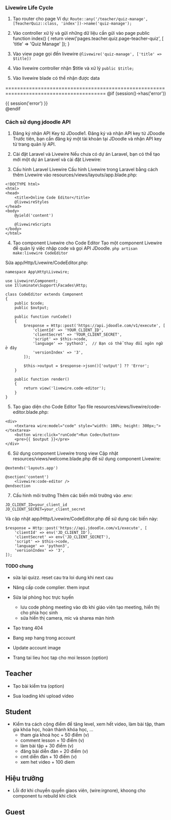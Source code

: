 ### Livewire Life Cycle

1. Tạo router cho page
Ví dụ:
`Route::any('/teacher/quiz-manage', [TeacherQuiz::class, 'index'])->name('quiz-manage');`

2. Vào controller xử lý và gửi những dữ liệu cần gửi vào page
public function index()
    {
        return view('pages.teacher.quiz.page-teacher-quiz', [
            'title' => 'Quiz Manage'
        ]);
    }

3. Vào view page gọi đến livewire
`@livewire('quiz-manage', ['title' => $title])`

4. Vào livewire controller nhận $title và xử lý
`public $title;`

5. Vào livewire blade có thể nhận được data

========================================================================================
@if (session()->has('error'))
    <div class="error">
        <span>{{ session('error') }}</span>
    </div>
@endif



### Cách sử dụng jdoodle API
1. Đăng ký nhận API Key từ JDoodle1.
Đăng ký và nhận API key từ JDoodle
Trước tiên, bạn cần đăng ký một tài khoản tại JDoodle và nhận API key từ trang quản lý API.

2. Cài đặt Laravel và Livewire
Nếu chưa có dự án Laravel, bạn có thể tạo mới một dự án Laravel và cài đặt Livewire:

3. Cấu hình Laravel Livewire
Cấu hình Livewire trong Laravel bằng cách thêm Livewire vào resources/views/layouts/app.blade.php:
```
<!DOCTYPE html>
<html>
<head>
    <title>Online Code Editor</title>
    @livewireStyles
</head>
<body>
    @yield('content')

    @livewireScripts
</body>
</html>
```

4. Tạo component Livewire cho Code Editor
Tạo một component Livewire để quản lý việc nhập code và gọi API JDoodle.
`php artisan make:livewire CodeEditor`

Sửa app/Http/Livewire/CodeEditor.php:
```
namespace App\Http\Livewire;

use Livewire\Component;
use Illuminate\Support\Facades\Http;

class CodeEditor extends Component
{
    public $code;
    public $output;

    public function runCode()
    {
        $response = Http::post('https://api.jdoodle.com/v1/execute', [
            'clientId' => 'YOUR_CLIENT_ID',
            'clientSecret' => 'YOUR_CLIENT_SECRET',
            'script' => $this->code,
            'language' => 'python3',  // Bạn có thể thay đổi ngôn ngữ ở đây
            'versionIndex' => '3',
        ]);

        $this->output = $response->json()['output'] ?? 'Error';
    }

    public function render()
    {
        return view('livewire.code-editor');
    }
}
```
5. Tạo giao diện cho Code Editor
Tạo file resources/views/livewire/code-editor.blade.php:

```
<div>
    <textarea wire:model="code" style="width: 100%; height: 300px;"></textarea>
    <button wire:click="runCode">Run Code</button>
    <pre>{{ $output }}</pre>
</div>
```

6. Sử dụng component Livewire trong view
Cập nhật resources/views/welcome.blade.php để sử dụng component Livewire:

```
@extends('layouts.app')

@section('content')
    <livewire:code-editor />
@endsection
```

7. Cấu hình môi trường
Thêm các biến môi trường vào .env:

```
JD_CLIENT_ID=your_client_id
JD_CLIENT_SECRET=your_client_secret
```
Và cập nhật app/Http/Livewire/CodeEditor.php để sử dụng các biến này:

```
$response = Http::post('https://api.jdoodle.com/v1/execute', [
    'clientId' => env('JD_CLIENT_ID'),
    'clientSecret' => env('JD_CLIENT_SECRET'),
    'script' => $this->code,
    'language' => 'python3',
    'versionIndex' => '3',
]);
```


#### TODO chung

- sửa lại quizz. reset cau tra loi dung khi next cau
- Nâng cấp code complier. them input

- Sửa lại phòng học trực tuyến 
    + lưu code phòng meeting vào db khi giáo viên tạo meeting, hiển thị cho phía học sinh
    + sửa hiển thị camera, mic và sharea màn hinh


<!-- - quên mật khẩu (vấn đề email) -->
<!-- - Phần thống kê menu -->
<!-- - Theem discovery theo lop -->
<!-- - Thay ảnh khi chưa có video cho lesson -->
<!-- - Diễn đàn -->
<!-- - Taoj trang dien dan chi tiet, comment, like -->
- Tạo trang 404
- Bang xep hang trong account
- Update account image

- Trang tai lieu hoc tap cho moi lesson (option)
<!-- - lam alert -->

<!-- - course-card info min-h-[180px] -->

<!-- - Them loading khi upload video -->
<!-- - Tích hợp thêm alert cho các thông báo -->



## Teacher
- Tạo bài kiểm tra (option)
<!-- - Xoá lesson -->
<!-- - Theem nut xoa yeu cau tham gia o teacher student manage -->
- Sua loading khi upload video

## Student
- Kiểm tra cách cộng điểm để tăng level, xem hết video, làm bài tập, tham gia khóa học, hoàn thành khóa học, ...
    + tham gia khoá học + 50 điểm (v)
    + comment lesson + 10 điểm (v)
    + làm bài tập + 30 điểm (v)
    + đăng bài diễn đàn + 20 điểm (v)
    + cmt diễn đàn + 10 điểm (v)
    + xem het video + 100 diem
    
<!-- - Tham gia phòng học trực tuyến -->

## Hiệu trưởng
<!-- - Tạo một tài khoản root có mọi quyền -->
<!-- - Phân quyền cho hiệu trưởng có thể phân quyền cho các giáo viên -->
- Lỗi đơ khi chuyển quyền giaos viên, (wire:irgnore), khoong cho component tu rebuild khi click

## Guest
<!-- - return moi route den login -->
